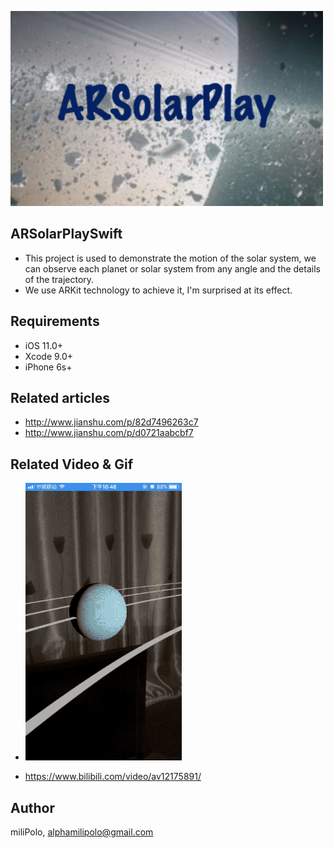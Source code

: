 ![ARSolarPlaySwift](ARSolarPlaySwift/Asset/cover.png)

## ARSolarPlaySwift

- This project is used to demonstrate the motion of the solar system, we can observe each planet or solar system from any angle and the details of the trajectory.
- We use ARKit technology to achieve it, I'm surprised at its effect.


## Requirements

- iOS 11.0+
- Xcode 9.0+
- iPhone 6s+

## Related articles

- http://www.jianshu.com/p/82d7496263c7
- http://www.jianshu.com/p/d0721aabcbf7

## Related Video & Gif

- ![ARSolar.gif](ARSolarPlaySwift/Asset/ARSolarPlay.gif)

- https://www.bilibili.com/video/av12175891/

## Author

miliPolo, alphamilipolo@gmail.com
